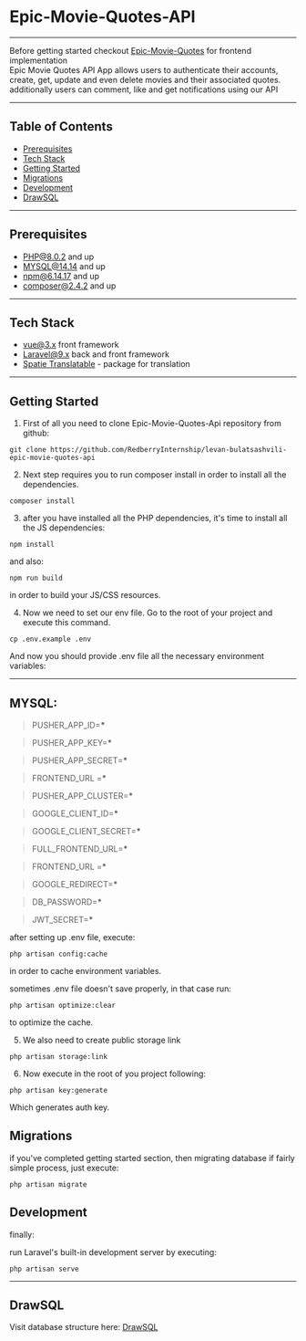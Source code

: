 # Epic-Movie-Quotes-API

---

Before getting started checkout [Epic-Movie-Quotes](https://github.com/LevaniBulatsashvili/Epic-Movie-Quotes) for frontend implementation <br>
Epic Movie Quotes API App allows users to authenticate their accounts, create, get, update and even delete movies and their associated quotes. additionally users can comment, like and get notifications using our API

---

## Table of Contents

-   [Prerequisites](#prerequisites)
-   [Tech Stack](#tech-stack)
-   [Getting Started](#getting-started)
-   [Migrations](#migrations)
-   [Development](#development)
-   [DrawSQL](#drawsql)

---

## Prerequisites

-   PHP@8.0.2 and up
-   MYSQL@14.14 and up
-   npm@6.14.17 and up
-   composer@2.4.2 and up

---

## Tech Stack

-   [vue@3.x](https://vuejs.org/) front framework
-   [Laravel@9.x](https://laravel.com/docs/9.x) back and front framework
-   [Spatie Translatable](https://github.com/spatie/laravel-translatable) - package for translation

---

## Getting Started

1. First of all you need to clone Epic-Movie-Quotes-Api repository from github:

```
git clone https://github.com/RedberryInternship/levan-bulatsashvili-epic-movie-quotes-api
```

2. Next step requires you to run composer install in order to install all the dependencies.

```
composer install
```

3. after you have installed all the PHP dependencies, it's time to install all the JS dependencies:

```
npm install
```

and also:

```
npm run build
```

in order to build your JS/CSS resources.

4. Now we need to set our env file. Go to the root of your project and execute this command.

```
cp .env.example .env
```

And now you should provide .env file all the necessary environment variables:

---

## MYSQL:

> PUSHER_APP_ID=**\***

> PUSHER_APP_KEY=**\***

> PUSHER_APP_SECRET=**\***

> FRONTEND_URL =**\***

> PUSHER_APP_CLUSTER=**\***

> GOOGLE_CLIENT_ID=**\***

> GOOGLE_CLIENT_SECRET=**\***

> FULL_FRONTEND_URL=**\***

> FRONTEND_URL =**\***

> GOOGLE_REDIRECT=**\***

> DB_PASSWORD=**\***

> JWT_SECRET=**\***

after setting up .env file, execute:

```
php artisan config:cache
```

in order to cache environment variables.

sometimes .env file doesn't save properly, in that case run:

```
php artisan optimize:clear
```

to optimize the cache.

5. We also need to create public storage link

```
php artisan storage:link
```

6. Now execute in the root of you project following:

```
php artisan key:generate
```

Which generates auth key.

## Migrations

if you've completed getting started section, then migrating database if fairly simple process, just execute:

```
php artisan migrate
```

## Development

finally:

run Laravel's built-in development server by executing:

```
php artisan serve
```

---

## DrawSQL

Visit database structure here: [DrawSQL](https://drawsql.app/teams/redberry-31/diagrams/epic-movie-quotes)

